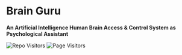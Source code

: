 # Brain Guru

**An Artificial Intelligence Human Brain Access & Control System as Psychological Assistant**

![Repo Visitors](https://visitor-badge.laobi.icu/badge?page_id=HumayunShariarHimu/BrainGuruApplication&title=Repo%20Visits)
![Page Visitors](https://visitor-badge.laobi.icu/badge?page_id=HumayunShariarHimu.github.io/BrainGuruApplication&title=Page%20Visits)
